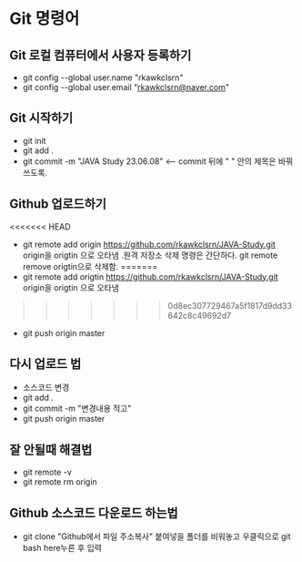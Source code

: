 # Git 명령어

## Git 로컬 컴퓨터에서 사용자 등록하기

- git config --global user.name "rkawkclsrn"
- git config --global user.email "rkawkclsrn@naver.com"

## Git 시작하기

- git init
- git add .
- git commit -m "JAVA Study 23.06.08" <-- commit 뒤에 " " 안의 제목은 바꿔쓰도록.

## Github 업로드하기

<<<<<<< HEAD
- git remote add origin https://github.com/rkawkclsrn/JAVA-Study.git
  origin을 origtin 으로 오타냄 .원격 저장소 삭제 명령은 간단하다.
  git remote remove origtin으로 삭제함.
=======
- git remote add origtin https://github.com/rkawkclsrn/JAVA-Study.git
  origin을 origtin 으로 오타냄
>>>>>>> 0d8ec307729467a5f1817d9dd33642c8c49692d7
- git push origin master

## 다시 업로드 법

- 소스코드 변경
- git add .
- git commit -m "변경내용 적고"
- git push origin master

## 잘 안될때 해결법

- git remote -v
- git remote rm origin

## Github 소스코드 다운로드 하는법

- git clone "Github에서 파일 주소복사"
  붙여넣을 폴더를 비워놓고 우클릭으로 git bash here누른 후 입력
